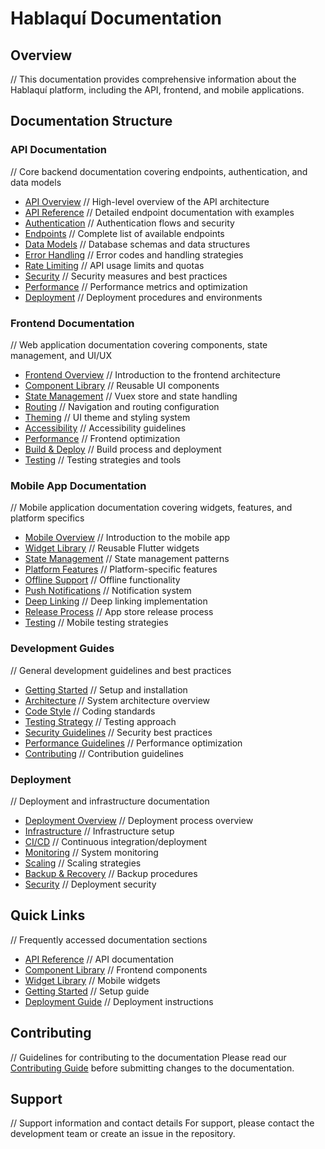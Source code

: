 # Hablaquí Documentation

## Overview
// This documentation provides comprehensive information about the Hablaquí platform, including the API, frontend, and mobile applications.

## Documentation Structure

### API Documentation
// Core backend documentation covering endpoints, authentication, and data models
- [API Overview](api/README.md) // High-level overview of the API architecture
- [API Reference](api/reference.md) // Detailed endpoint documentation with examples
- [Authentication](api/authentication.md) // Authentication flows and security
- [Endpoints](api/endpoints.md) // Complete list of available endpoints
- [Data Models](api/models.md) // Database schemas and data structures
- [Error Handling](api/errors.md) // Error codes and handling strategies
- [Rate Limiting](api/rate-limiting.md) // API usage limits and quotas
- [Security](api/security.md) // Security measures and best practices
- [Performance](api/performance.md) // Performance metrics and optimization
- [Deployment](api/deployment.md) // Deployment procedures and environments

### Frontend Documentation
// Web application documentation covering components, state management, and UI/UX
- [Frontend Overview](frontend/README.md) // Introduction to the frontend architecture
- [Component Library](frontend/components.md) // Reusable UI components
- [State Management](frontend/state.md) // Vuex store and state handling
- [Routing](frontend/routing.md) // Navigation and routing configuration
- [Theming](frontend/theming.md) // UI theme and styling system
- [Accessibility](frontend/accessibility.md) // Accessibility guidelines
- [Performance](frontend/performance.md) // Frontend optimization
- [Build & Deploy](frontend/deployment.md) // Build process and deployment
- [Testing](frontend/testing.md) // Testing strategies and tools

### Mobile App Documentation
// Mobile application documentation covering widgets, features, and platform specifics
- [Mobile Overview](mobile/README.md) // Introduction to the mobile app
- [Widget Library](mobile/widgets.md) // Reusable Flutter widgets
- [State Management](mobile/state.md) // State management patterns
- [Platform Features](mobile/platforms.md) // Platform-specific features
- [Offline Support](mobile/offline.md) // Offline functionality
- [Push Notifications](mobile/notifications.md) // Notification system
- [Deep Linking](mobile/deep-linking.md) // Deep linking implementation
- [Release Process](mobile/release.md) // App store release process
- [Testing](mobile/testing.md) // Mobile testing strategies

### Development Guides
// General development guidelines and best practices
- [Getting Started](development/getting-started.md) // Setup and installation
- [Architecture](development/architecture.md) // System architecture overview
- [Code Style](development/code-style.md) // Coding standards
- [Testing Strategy](development/testing.md) // Testing approach
- [Security Guidelines](development/security.md) // Security best practices
- [Performance Guidelines](development/performance.md) // Performance optimization
- [Contributing](development/contributing.md) // Contribution guidelines

### Deployment
// Deployment and infrastructure documentation
- [Deployment Overview](deployment/README.md) // Deployment process overview
- [Infrastructure](deployment/infrastructure.md) // Infrastructure setup
- [CI/CD](deployment/ci-cd.md) // Continuous integration/deployment
- [Monitoring](deployment/monitoring.md) // System monitoring
- [Scaling](deployment/scaling.md) // Scaling strategies
- [Backup & Recovery](deployment/backup.md) // Backup procedures
- [Security](deployment/security.md) // Deployment security

## Quick Links
// Frequently accessed documentation sections
- [API Reference](api/reference.md) // API documentation
- [Component Library](frontend/components.md) // Frontend components
- [Widget Library](mobile/widgets.md) // Mobile widgets
- [Getting Started](development/getting-started.md) // Setup guide
- [Deployment Guide](deployment/README.md) // Deployment instructions

## Contributing
// Guidelines for contributing to the documentation
Please read our [Contributing Guide](development/contributing.md) before submitting changes to the documentation.

## Support
// Support information and contact details
For support, please contact the development team or create an issue in the repository. 